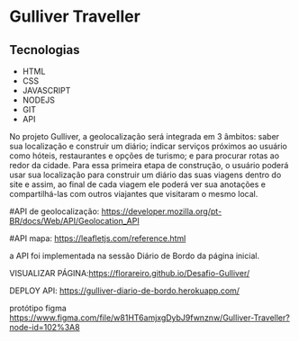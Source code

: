 # Gulliver Traveller
## **Tecnologias**

* HTML
* CSS
* JAVASCRIPT
* NODEJS
* GIT
* API



No projeto Gulliver, a geolocalização será integrada em 3 âmbitos: saber sua localização e construir um diário; indicar serviços próximos ao usuário como hóteis, restaurantes e opções de turismo; e para procurar rotas ao redor da cidade. Para essa primeira etapa de construção, o usuário poderá usar sua localização para construir um diário das suas viagens dentro do site e assim, ao final de cada viagem ele poderá ver sua anotações e compartilhá-las com outros viajantes que visitaram o mesmo local.

#API de geolocalização: https://developer.mozilla.org/pt-BR/docs/Web/API/Geolocation_API

#API mapa: https://leafletjs.com/reference.html

a API foi implementada na sessão Diário de Bordo da página inicial.

VISUALIZAR PÁGINA:https://florareiro.github.io/Desafio-Gulliver/

DEPLOY API: https://gulliver-diario-de-bordo.herokuapp.com/

protótipo figma https://www.figma.com/file/w81HT6amjxgDybJ9fwnznw/Gulliver-Traveller?node-id=102%3A8
